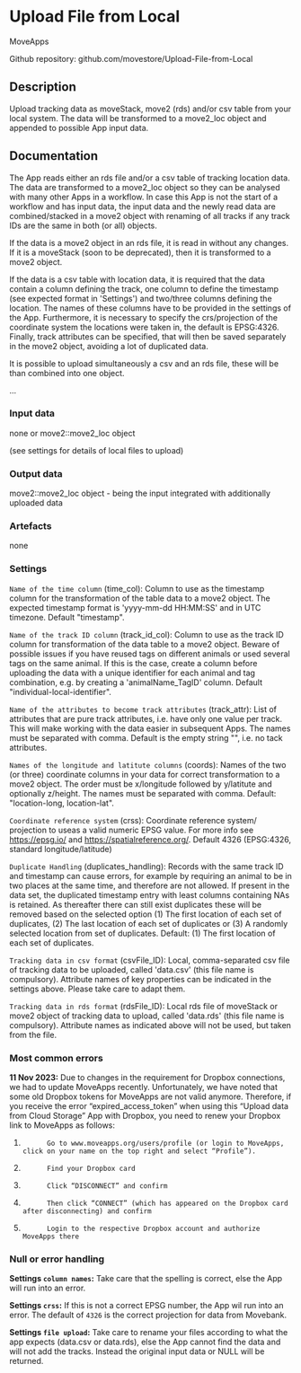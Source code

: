 # Upload File from Local

MoveApps

Github repository: github.com/movestore/Upload-File-from-Local

## Description
Upload tracking data as moveStack, move2 (rds) and/or csv table from your local system. The data will be transformed to a move2_loc object and appended to possible App input data.

## Documentation
The App reads either an rds file and/or a csv table of tracking location data. The data are transformed to a move2_loc object so they can be analysed with many other Apps in a workflow. In case this App is not the start of a workflow and has input data, the input data and the newly read data are combined/stacked in a move2 object with renaming of all tracks if any track IDs are the same in both (or all) objects.

If the data is a move2 object in an rds file, it is read in without any changes. If it is a moveStack (soon to be deprecated), then it is transformed to a move2 object.

If the data is a csv table with location data, it is required that the data contain a column defining the track, one column to define the timestamp (see expected format in 'Settings') and two/three columns defining the location. The names of these columns have to be provided in the settings of the App. Furthermore, it is necessary to specify the crs/projection of the coordinate system the locations were taken in, the default is EPSG:4326. Finally, track attributes can be specified, that will then be saved separately in the move2 object, avoiding a lot of duplicated data.

It is possible to upload simultaneously a csv and an rds file, these will be than combined into one object.

...

### Input data
none or 
move2::move2_loc object

(see settings for details of local files to upload)

### Output data
move2::move2_loc object - being the input integrated with additionally uploaded data

### Artefacts
none

### Settings 
`Name of the time column` (time_col): Column to use as the timestamp column for the transformation of the table data to a move2 object. The expected timestamp format is 'yyyy-mm-dd HH:MM:SS' and in UTC timezone. Default "timestamp".

`Name of the track ID column` (track_id_col): Column to use as the track ID column for transformation of the data table to a move2 object. Beware of possible issues if you have reused tags on different animals or used several tags on the same animal. If this is the case, create a column before uploading the data with a unique identifier for each animal and tag combination, e.g. by creating a 'animalName_TagID' column. Default "individual-local-identifier".

`Name of the attributes to become track attributes` (track_attr): List of attributes that are pure track attributes, i.e. have only one value per track. This will make working with the data easier in subsequent Apps. The names must be separated with comma. Default is the empty string "", i.e. no tack attributes.

`Names of the longitude and latitute columns` (coords): Names of the two (or three) coordinate columns in your data for correct transformation to a move2 object. The order must be x/longitude followed by y/latitute and optionally z/height. The names must be separated with comma. Default: "location-long, location-lat".

`Coordinate reference system` (crss): Coordinate reference system/ projection to useas a valid numeric EPSG value. For more info see https://epsg.io/ and https://spatialreference.org/. Default 4326 (EPSG:4326, standard longitude/latitude)

`Duplicate Handling` (duplicates_handling): Records with the same track ID and timestamp can cause errors, for example by requiring an animal to be in two places at the same time, and therefore are not allowed. If present in the data set, the duplicated timestamp entry with least columns containing NAs is retained. As thereafter there can still exist duplicates these will be removed based on the selected option (1) The first location of each set of duplicates, (2) The last location of each set of duplicates or (3) A randomly selected location from set of duplicates. Default: (1) The first location of each set of duplicates.

`Tracking data in csv format` (csvFile_ID): Local, comma-separated csv file of tracking data to be uploaded, called 'data.csv' (this file name is compulsory). Attribute names of key properties can be indicated in the settings above. Please take care to adapt them.

`Tracking data in rds format` (rdsFile_ID): Local rds file of moveStack or move2 object of tracking data to upload, called 'data.rds' (this file name is compulsory). Attribute names as indicated above will not be used, but taken from the file.


### Most common errors
**11 Nov 2023:** Due to changes in the requirement for Dropbox connections, we had to update MoveApps recently. Unfortunately, we have noted that some old Dropbox tokens for MoveApps are not valid anymore. Therefore, if you receive the error “expired_access_token” when using this “Upload data from Cloud Storage” App with Dropbox, you need to renew your Dropbox link to MoveApps as follows:
1.           Go to www.moveapps.org/users/profile (or login to MoveApps, click on your name on the top right and select “Profile”).
2.           Find your Dropbox card
3.           Click “DISCONNECT” and confirm
4.           Then click “CONNECT” (which has appeared on the Dropbox card after disconnecting) and confirm
5.           Login to the respective Dropbox account and authorize MoveApps there

### Null or error handling

**Settings `column names`:** Take care that the spelling is correct, else the App will run into an error.

**Settings `crss`:** If this is not a correct EPSG number, the App wil run into an error. The default of `4326` is the correct projection for data from Movebank.

**Settings `file upload`:** Take care to rename your files according to what the app expects (data.csv or data.rds), else the App cannot find the data and will not add the tracks. Instead the original input data or NULL will be returned.

